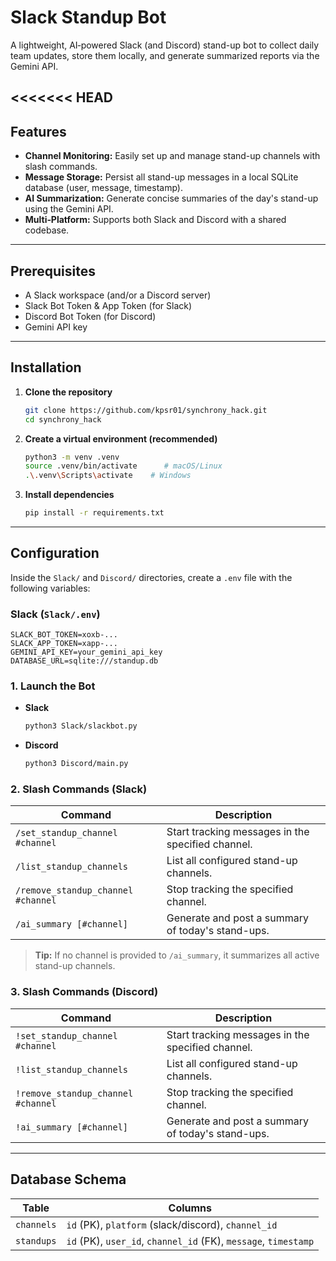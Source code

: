 # Slack Standup Bot

A lightweight, AI‑powered Slack (and Discord) stand-up bot to collect daily team updates, store them locally, and generate summarized reports via the Gemini API.

## <<<<<<< HEAD

## Features

- **Channel Monitoring:** Easily set up and manage stand-up channels with slash commands.
- **Message Storage:** Persist all stand-up messages in a local SQLite database (user, message, timestamp).
- **AI Summarization:** Generate concise summaries of the day's stand-up using the Gemini API.
- **Multi‑Platform:** Supports both Slack and Discord with a shared codebase.

---

## Prerequisites

- A Slack workspace (and/or a Discord server)
- Slack Bot Token & App Token (for Slack)
- Discord Bot Token (for Discord)
- Gemini API key

---

## Installation

1. **Clone the repository**

   ```bash
   git clone https://github.com/kpsr01/synchrony_hack.git
   cd synchrony_hack
   ```

2. **Create a virtual environment (recommended)**

   ```bash
   python3 -m venv .venv
   source .venv/bin/activate      # macOS/Linux
   .\.venv\Scripts\activate    # Windows
   ```

3. **Install dependencies**

   ```bash
   pip install -r requirements.txt
   ```

---

## Configuration

Inside the `Slack/` and `Discord/` directories, create a `.env` file with the following variables:

### Slack (`Slack/.env`)

```env
SLACK_BOT_TOKEN=xoxb-...
SLACK_APP_TOKEN=xapp-...
GEMINI_API_KEY=your_gemini_api_key
DATABASE_URL=sqlite:///standup.db
```

### 1. Launch the Bot

- **Slack**

  ```bash
  python3 Slack/slackbot.py
  ```

- **Discord**

  ```bash
  python3 Discord/main.py
  ```

### 2. Slash Commands (Slack)

| Command                            | Description                                       |
| ---------------------------------- | ------------------------------------------------- |
| `/set_standup_channel #channel`    | Start tracking messages in the specified channel. |
| `/list_standup_channels`           | List all configured stand-up channels.            |
| `/remove_standup_channel #channel` | Stop tracking the specified channel.              |
| `/ai_summary [#channel]`           | Generate and post a summary of today's stand-ups. |

> **Tip:** If no channel is provided to `/ai_summary`, it summarizes all active stand-up channels.

### 3. Slash Commands (Discord)

| Command                            | Description                                       |
| ---------------------------------- | ------------------------------------------------- |
| `!set_standup_channel #channel`    | Start tracking messages in the specified channel. |
| `!list_standup_channels`           | List all configured stand-up channels.            |
| `!remove_standup_channel #channel` | Stop tracking the specified channel.              |
| `!ai_summary [#channel]`           | Generate and post a summary of today's stand-ups. |

---

## Database Schema

| Table      | Columns                                                         |
| ---------- | --------------------------------------------------------------- |
| `channels` | `id` (PK), `platform` (slack/discord), `channel_id`             |
| `standups` | `id` (PK), `user_id`, `channel_id` (FK), `message`, `timestamp` |
